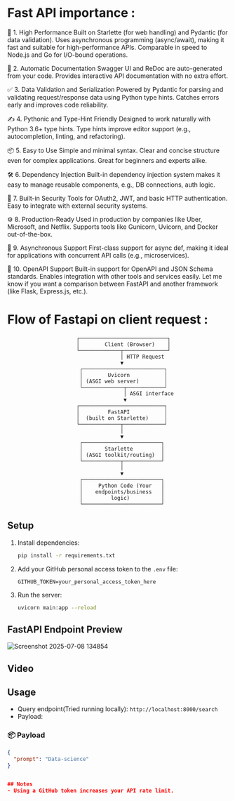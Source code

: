 # Fast API importance :

🚀 1. High Performance
Built on Starlette (for web handling) and Pydantic (for data validation).
Uses asynchronous programming (async/await), making it fast and suitable for high-performance APIs.
Comparable in speed to Node.js and Go for I/O-bound operations.

🧠 2. Automatic Documentation
Swagger UI and ReDoc are auto-generated from your code.
Provides interactive API documentation with no extra effort.

✅ 3. Data Validation and Serialization
Powered by Pydantic for parsing and validating request/response data using Python type hints.
Catches errors early and improves code reliability.

✍️ 4. Pythonic and Type-Hint Friendly
Designed to work naturally with Python 3.6+ type hints.
Type hints improve editor support (e.g., autocompletion, linting, and refactoring).

📦 5. Easy to Use
Simple and minimal syntax.
Clear and concise structure even for complex applications.
Great for beginners and experts alike.

🛠️ 6. Dependency Injection
Built-in dependency injection system makes it easy to manage reusable components, e.g., DB connections, auth logic.

🔐 7. Built-in Security
Tools for OAuth2, JWT, and basic HTTP authentication.
Easy to integrate with external security systems.

⚙️ 8. Production-Ready
Used in production by companies like Uber, Microsoft, and Netflix.
Supports tools like Gunicorn, Uvicorn, and Docker out-of-the-box.

👥 9. Asynchronous Support
First-class support for async def, making it ideal for applications with concurrent API calls (e.g., microservices).

🔄 10. OpenAPI Support
Built-in support for OpenAPI and JSON Schema standards.
Enables integration with other tools and services easily.
Let me know if you want a comparison between FastAPI and another framework (like Flask, Express.js, etc.).

# Flow of Fastapi on client request :
                          ┌────────────────────────────┐
                          │        Client (Browser)    │
                          └─────────────┬──────────────┘
                                        │ HTTP Request
                                        ▼
                           ┌──────────────────────────┐
                           │        Uvicorn           │
                           │ (ASGI web server)        │
                           └─────────────┬────────────┘
                                         │ ASGI interface
                                         ▼
                          ┌───────────────────────────┐
                          │         FastAPI           │
                          │  (built on Starlette)     │
                          └─────────────┬─────────────┘
                                        │
                                        ▼
                           ┌─────────────────────────┐
                           │       Starlette         │
                           │ (ASGI toolkit/routing)  │
                           └────────────┬────────────┘
                                        │
                                        ▼
                           ┌─────────────────────────┐
                           │     Python Code (Your   │
                           │    endpoints/business   │
                           │         logic)          │
                           └─────────────────────────┘


## Setup
1. Install dependencies:
   ```sh
   pip install -r requirements.txt
   ```
2. Add your GitHub personal access token to the `.env` file:
   ```
   GITHUB_TOKEN=your_personal_access_token_here
   ```
3. Run the server:
   ```sh
   uvicorn main:app --reload
   ```
   
## FastAPI Endpoint Preview
![Screenshot 2025-07-08 134854](https://github.com/user-attachments/assets/d2c51cd9-369c-4b10-bb27-d1ae86f8d2d7)

## Video

## Usage
- Query endpoint(Tried running locally): `http://localhost:8000/search`
- Payload: 
### 📦 Payload
```json
{
  "prompt": "Data-science"
}


## Notes
- Using a GitHub token increases your API rate limit.
